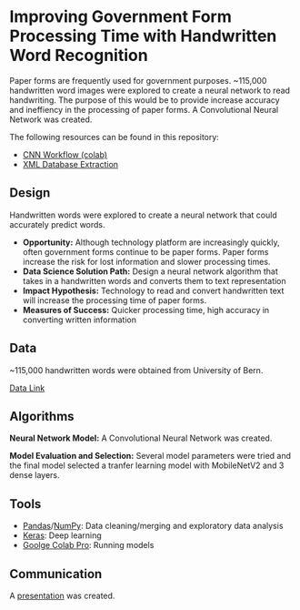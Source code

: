# Improving Government Form Processing Time with Handwritten Word Recognition

Paper forms are frequently used for government purposes. ~115,000 handwritten word images were explored to create a neural network to read handwriting. The purpose of this would be to provide increase accuracy and ineffiency in the processing of paper forms. A Convolutional Neural Network was created.

The following resources can be found in this repository:
* [CNN Workflow (colab)](https://github.com/angarney/Deep_Learning_Project/blob/main/Project%20Development/cnn_workflow.ipynb)
* [XML Database Extraction](https://github.com/angarney/Deep_Learning_Project/blob/main/Project%20Development/xml_file_scraping.ipynb)

## Design
Handwritten words were explored to create a neural network that could accurately predict words. 
* **Opportunity:** Although technology platform are increasingly quickly, often government forms continue to be paper forms. Paper forms increase the risk for lost information and slower processing times. 
* **Data Science Solution Path:** Design a neural network algorithm that takes in a handwritten words and converts them to text representation
* **Impact Hypothesis:** Technology to read and convert handwritten text will increase the processing time of paper forms.  
* **Measures of Success:** Quicker processing time, high accuracy in converting written information


## Data

~115,000 handwritten words were obtained from University of Bern. 

[Data Link](https://fki.tic.heia-fr.ch/databases/iam-handwriting-database)

## Algorithms
**Neural Network Model:** A Convolutional Neural Network was created. 

**Model Evaluation and Selection:** Several model parameters were tried and the final model selected a tranfer learning model with MobileNetV2 and 3 dense layers. 

## Tools
* [Pandas](https://pandas.pydata.org/)/[NumPy](https://numpy.org/): Data cleaning/merging and exploratory data analysis
* [Keras](https://keras.io/): Deep learning
* [Goolge Colab Pro](https://colab.research.google.com/signup): Running models

## Communication
A [presentation](https://github.com/angarney/Deep_Learning_Project/blob/main/Presentation/OCR_070821.pdf) was created. 
